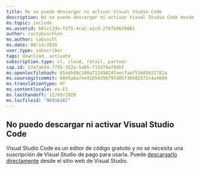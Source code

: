 ```yaml
---
title: No se puede descargar ni activar Visual Studio Code
description: No se puede descargar ni activar Visual Studio Code desde el portal de suscriptores
ms.topic: include
ms.assetid: 681cc2da-fd75-4ca2-a1c8-278fb9629881
author: caitybuschlen
ms.author: cabuschl
ms.date: 08/14/2020
user.type: subscriber
tags: download, activate
subscription.type: vl, cloud, retail, partner
sap.id: 53a7a6d4-7755-352a-5a65-715d78af84bf
ms.openlocfilehash: 65adb88c200a712d9824faecfaaf53dd9031782a
ms.sourcegitcommit: 60e5a8a7ee91854356797d05f3b502572c4a4884
ms.translationtype: HT
ms.contentlocale: es-ES
ms.lasthandoff: 12/09/2020
ms.locfileid: "96916167"
---
```

## <a name="im-unable-to-download-or-activate-visual-studio-code"></a>No puedo descargar ni activar Visual Studio Code

Visual Studio Code es un editor de código gratuito y no se necesita una suscripción de Visual Studio de pago para usarla. Puede [descargarlo directamente](https://code.visualstudio.com/download) desde el sitio web de Visual Studio.